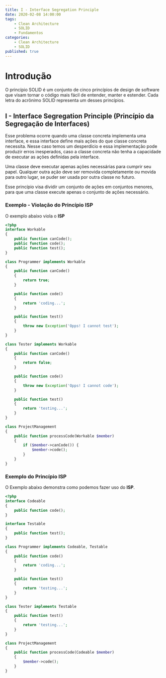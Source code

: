 ```yaml
---
title: I - Interface Segregation Principle
date: 2020-02-08 14:00:00
tags:
    - Clean Architecture
    - SOLID
    - Fundamentos
categories:
    - Clean Architecture
    - SOLID
published: true
---
```


# Introdução

O princípio SOLID é um conjunto de cinco princípios de design de software que visam tornar o código mais fácil de entender, manter e estender. Cada letra do acrônimo SOLID representa um desses princípios.

## I - Interface Segregation Principle (Princípio da Segregação de Interfaces)
Esse problema ocorre quando uma classe concreta implementa uma interface, e essa interface define mais ações do que classe concreta necessita. Nesse caso temos um desperdício e essa implementação pode produzir erros inesperados, caso a classe concreta não tenha a capacidade de executar as ações definidas pela interface.

Uma classe deve executar apenas ações necessárias para cumprir seu papel. Qualquer outra ação deve ser removida completamente ou movida para outro lugar, se puder ser usada por outra classe no futuro.

Esse princípio visa dividir um conjunto de ações em conjuntos menores, para que uma classe execute apenas o conjunto de ações necessário.

### Exemplo - Violação do Princípio **ISP**

O exemplo abaixo viola o **ISP**

```php
<?php
interface Workable
{
    public function canCode();
    public function code();
    public function test();
}

class Programmer implements Workable
{
    public function canCode()
    {
        return true;
    }

    public function code()
    {
        return 'coding...';
    }

    public function test()
    {
        throw new Exception('Opps! I cannot test');
    }
}

class Tester implements Workable
{
    public function canCode()
    {
        return false;
    }

    public function code()
    {
        throw new Exception('Opps! I cannot code');
    }

    public function test()
    {
        return 'testing...';
    }
}

class ProjectManagement
{
    public function processCode(Workable $member)
    {
        if ($member->canCode()) {
            $member->code();
        }
    }
}
```

### Exemplo do Princípio **ISP**

O Exemplo abaixo demonstra como podemos fazer uso do **ISP**.

```php
<?php
interface Codeable
{
    public function code();
}

interface Testable
{
    public function test();
}

class Programmer implements Codeable, Testable
{
    public function code()
    {
        return 'coding...';
    }

    public function test()
    {
        return 'testing...';
    }
}

class Tester implements Testable
{
    public function test()
    {
        return 'testing...';
    }
}

class ProjectManagement
{
    public function processCode(Codeable $member)
    {
        $member->code();
    }
}
```

